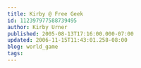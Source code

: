 ```yaml
---
title: Kirby @ Free Geek
id: 112397977588739495
author: Kirby Urner
published: 2005-08-13T17:16:00.000-07:00
updated: 2006-11-15T11:43:01.258-08:00
blog: world_game
tags: 
---
```


